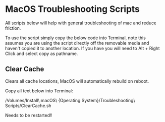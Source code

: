 # MacOS Troubleshooting Scripts

All scripts below will help with general troubleshooting of mac and reduce friction. 

To use the script simply copy the below code into Terminal, note this assumes you are using the script directly off the removable media and haven't copied it to another location. If you have you will need to Alt + Right Click and select copy as pathname.

## Clear Cache

Clears all cache locations, MacOS will automatically rebuild on reboot.

Copy all text below into Terminal:

/Volumes/Install\ macOS\ {Operating System}/Troubleshooting\ Scripts/ClearCache.sh

Needs to be restarted!!

